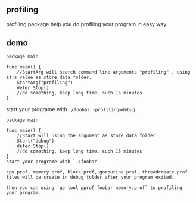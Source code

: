 ## profiling

profiling package help you do profiling your program in easy way.

## demo

```golang
package main

func main() {
	//StartArg will search command line arguments "profiling" , using it's value as store data folder.
	StartArg("profiling")
    defer Stop()
    //do something, keep long time, such 15 minutes
}
```
start your programe with `./foobar -profiling=debug`


```golang
package main

func main() {
    //Start will using the argument as store data folder
	Start("debug")
    defer Stop()
    //do something, keep long time, such 15 minutes
}
start your programe with `./foobar`

cpu.prof, memory.prof, block.prof, goroutine.prof, threadcreate.prof files will be create in debug folder after your program exited.

then you can using `go tool pprof foobar memory.prof` to profiling your program.


